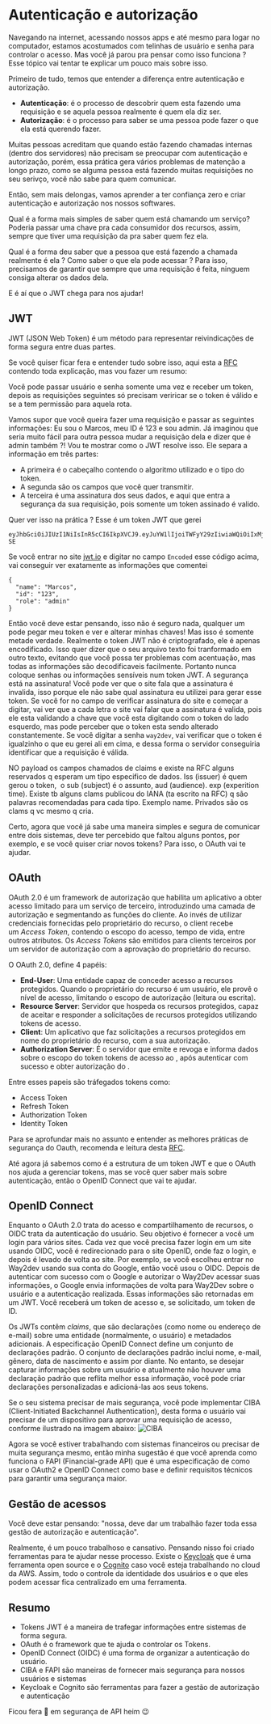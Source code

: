# Autenticação e autorização

Navegando na internet, acessando nossos apps e até mesmo para logar no computador, estamos acostumados com telinhas de usuário e senha para controlar o acesso. Mas você já parou pra pensar como isso funciona ? Esse tópico vai tentar te explicar um pouco mais sobre isso.

Primeiro de tudo, temos que entender a diferença entre autenticação e autorização.

- **Autenticação**: é o processo de descobrir quem esta fazendo uma requisição e se aquela pessoa realmente é quem ela diz ser.
- **Autorização**: é o processo para saber se uma pessoa pode fazer o que ela está querendo fazer.

Muitas pessoas acreditam que quando estão fazendo chamadas internas (dentro dos servidores) não precisam se preocupar com autenticação e autorização, porém, essa prática gera vários problemas de matenção a longo prazo, como se alguma pessoa está fazendo muitas requisições no seu serivço, você não sabe para quem comunicar.

Então, sem mais delongas, vamos aprender a ter confiança zero e criar autenticação e autorização nos nossos softwares.

Qual é a forma mais simples de saber quem está chamando um serviço?
Poderia passar uma chave pra cada consumidor dos recursos, assim, sempre que tiver uma requisição da pra saber quem fez ela.

Qual é a forma deu saber que a pessoa que está fazendo a chamada realmente é ela ? Como saber o que ela pode acessar ?
Para isso, precisamos de garantir que sempre que uma requisição é feita, ninguem consiga alterar os dados dela.

E é aí que o JWT chega para nos ajudar!

## JWT
JWT (JSON Web Token) é um método para representar reivindicações de forma segura entre duas partes.

Se você quiser ficar fera e entender tudo sobre isso, aqui esta a [RFC](https://datatracker.ietf.org/doc/html/rfc7519) contendo toda explicação, mas vou fazer um resumo:

Você pode passar usuário e senha somente uma vez e receber um token, depois as requisições seguintes só precisam veriricar se o token é válido e se a tem permissão para aquela rota.

Vamos supor que você queira fazer uma requisição e passar as seguintes informações: Eu sou o Marcos, meu ID é 123 e sou admin. Já imaginou que seria muito fácil para outra pessoa mudar a requisição dela e dizer que é admin também ?!
Vou te mostrar como o JWT resolve isso. 
Ele separa a informação em três partes:
- A primeira é o cabeçalho contendo o algoritmo utilizado e o tipo do token.
- A segunda são os campos que você quer transmitir.
- A terceira é uma assinatura dos seus dados, e aqui que entra a segurança da sua requisição, pois somente um token assinado é valido.

Quer ver isso na prática ?
Esse é um token JWT que gerei
```
eyJhbGciOiJIUzI1NiIsInR5cCI6IkpXVCJ9.eyJuYW1lIjoiTWFyY29zIiwiaWQiOiIxMjMiLCJyb2xlIjoiYWRtaW4ifQ.CvzchzYI18CLUzOJJRriY3HfhRYElNu970IaPRqW-SE
```
Se você entrar no site [jwt.io](https://jwt.io/) e digitar no campo `Encoded` esse código acima, vai conseguir ver exatamente as informações que comentei
```
{
  "name": "Marcos",
  "id": "123",
  "role": "admin"
}
```
Então você deve estar pensando, isso não é seguro nada, qualquer um pode pegar meu token e ver e alterar minhas chaves!
Mas isso é somente metade verdade. 
Realmente o token JWT não é criptografado, ele é apenas encodificado. Isso quer dizer que o seu arquivo texto foi tranformado em outro texto, evitando que você possa ter problemas com acentuação, mas todas as informações são decodificaveis facilmente. Portanto nunca coloque senhas ou informações sensíveis num token JWT. 
A segurança está na assinatura! Você pode ver que o site fala que a assinatura é invalida, isso porque ele não sabe qual assinatura eu utilizei para gerar esse token. Se você for no campo de verificar assinatura do site e começar a digitar, vai ver que a cada letra o site vai falar que a assinatura é valida, pois ele esta validando a chave que você esta digitando com o token do lado esquerdo, mas pode perceber que o token esta sendo alterado constantemente. Se você digitar a senha `way2dev`, vai verificar que o token é igualzinho o que eu gerei ali em cima, e dessa forma o servidor conseguiria identificar que a requisição é válida.

NO payload os campos chamados de claims e existe na RFC alguns reservados q esperam um tipo especifico de dados. Iss (issuer) é quem gerou o token,  o sub (subject) é o assunto, aud (audience). exp (experition time). Existe tb alguns clams publicou do IANA (ta escrito na RFC) q são palavras recomendadas para cada tipo. Exemplo name. Privados são os clams q vc mesmo q cria.

Certo, agora que você já sabe uma maneira simples e segura de comunicar entre dois sistemas, deve ter percebido que faltou alguns pontos, por exemplo, e se você quiser criar novos tokens? Para isso, o OAuth vai te ajudar.

## OAuth
OAuth 2.0 é um framework de autorização que habilita um aplicativo a obter acesso limitado para um serviço de terceiro, introduzindo uma camada de autorização e segmentando as funções do cliente. Ao invés de utilizar credenciais fornecidas pelo proprietário do recurso, o client recebe um *Access Token*, contendo o escopo do acesso, tempo de vida, entre outros atributos. Os *Access Tokens* são emitidos para clients terceiros por um servidor de autorização com a aprovação do proprietário do recurso.

O OAuth 2.0, define 4 papéis:

- **End-User**: Uma entidade capaz de conceder acesso a recursos protegidos. Quando o proprietário do recurso é um usuário, ele provê o nível de acesso, limitando o escopo de autorização (leitura ou escrita).
- **Resource Server**: Servidor que hospeda os recursos protegidos, capaz de aceitar e responder a solicitações de recursos protegidos utilizando tokens de acesso.
- **Client**: Um aplicativo que faz solicitações a recursos protegidos em nome do proprietário do recurso, com a sua autorização.
- **Authorization Server**: É o servidor que emite e revoga e informa dados sobre o escopo do token tokens de acesso ao , após autenticar com sucesso e obter autorização do .

Entre esses papeis são tráfegados tokens como:
- Access Token
- Refresh Token
- Authorization Token
- Identity Token

Para se aprofundar mais no assunto e entender as melhores práticas de segurança do Oauth, recomenda e leitura desta [RFC](https://datatracker.ietf.org/doc/html/draft-ietf-oauth-security-topics-16).

Até agora já sabemos como é a estrutura de um token JWT e que o OAuth nos ajuda a gerenciar tokens, mas se você quer saber mais sobre autenticação, então o OpenID Connect que vai te ajudar.

## OpenID Connect 
Enquanto o OAuth 2.0 trata do acesso e compartilhamento de recursos, o OIDC trata da autenticação do usuário. Seu objetivo é fornecer a você um login para vários sites. Cada vez que você precisa fazer login em um site usando OIDC, você é redirecionado para o site OpenID, onde faz o login, e depois é levado de volta ao site. Por exemplo, se você escolheu entrar no Way2dev usando sua conta do Google, então você usou o OIDC. Depois de autenticar com sucesso com o Google e autorizar o Way2Dev acessar suas informações, o Google envia informações de volta para Way2Dev sobre o usuário e a autenticação realizada. Essas informações são retornadas em um JWT. Você receberá um token de acesso e, se solicitado, um token de ID.

Os JWTs contêm *claims*, que são declarações (como nome ou endereço de e-mail) sobre uma entidade (normalmente, o usuário) e metadados adicionais. A especificação OpenID Connect define um conjunto de declarações padrão. O conjunto de declarações padrão inclui nome, e-mail, gênero, data de nascimento e assim por diante. No entanto, se desejar capturar informações sobre um usuário e atualmente não houver uma declaração padrão que reflita melhor essa informação, você pode criar declarações personalizadas e adicioná-las aos seus tokens.

Se o seu sistema precisar de mais segurança, você pode implementar CIBA (Client-Initiated Backchannel Authentication), desta forma o usuário vai precisar de um dispositivo para aprovar uma requisição de acesso, conforme ilustrado na imagem abaixo:
<img src="https://miro.medium.com/max/1400/1*Pep5bbuMn6P84yIe_ExSWA.png" alt="CIBA" />

Agora se você estiver trabalhando com sistemas financeiros ou precisar de muita segurança mesmo, então minha sugestão é que você aprenda como funciona o FAPI (Financial-grade API) que é uma especificação de como usar o OAuth2 e OpenID Connect como base e definir requisitos técnicos para garantir uma segurança maior.


## Gestão de acessos
Você deve estar pensando: "nossa, deve dar um trabalhão fazer toda essa gestão de autorização e autenticação". 

Realmente, é um pouco trabalhoso e cansativo. Pensando nisso foi criado ferramentas para te ajudar nesse processo. Existe o [Keycloak](https://www.keycloak.org/) que é uma ferramenta open source e o [Cognito](https://aws.amazon.com/pt/cognito/) caso você esteja trabalhando no cloud da AWS. Assim, todo o controle da identidade dos usuários e o que eles podem acessar fica centralizado em uma ferramenta.

## Resumo
- Tokens JWT é a maneira de trafegar informações entre sistemas de forma segura. 
- OAuth é o framework que te ajuda o controlar os Tokens.
- OpenID Connect (OIDC) é uma forma de organizar a autenticação do usuário.
- CIBA e FAPI são maneiras de fornecer mais segurança para nossos usuários e sistemas
- Keycloak e Cognito são ferramentas para fazer a gestão de autorização e autenticação

Ficou fera 🦁 em segurança de API heim 😉
